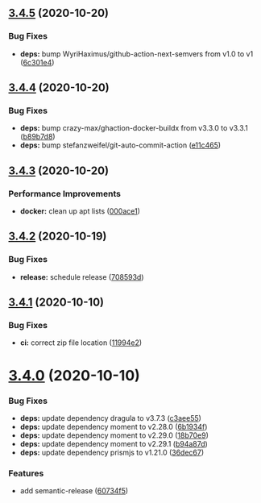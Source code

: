 ## [3.4.5](https://github.com/dargmuesli/jonas-thelemann/compare/3.4.4...3.4.5) (2020-10-20)


### Bug Fixes

* **deps:** bump WyriHaximus/github-action-next-semvers from v1.0 to v1 ([6c301e4](https://github.com/dargmuesli/jonas-thelemann/commit/6c301e405a251305f10f49f591ec3239d4abe5c1))

## [3.4.4](https://github.com/dargmuesli/jonas-thelemann/compare/3.4.3...3.4.4) (2020-10-20)


### Bug Fixes

* **deps:** bump crazy-max/ghaction-docker-buildx from v3.3.0 to v3.3.1 ([b89b7d8](https://github.com/dargmuesli/jonas-thelemann/commit/b89b7d8c1720e8e0f7fb6d3415e9d09c43a95ca3))
* **deps:** bump stefanzweifel/git-auto-commit-action ([e11c465](https://github.com/dargmuesli/jonas-thelemann/commit/e11c4657dd1ffc83428e25bae8c3f7155b00a19d))

## [3.4.3](https://github.com/dargmuesli/jonas-thelemann/compare/3.4.2...3.4.3) (2020-10-20)


### Performance Improvements

* **docker:** clean up apt lists ([000ace1](https://github.com/dargmuesli/jonas-thelemann/commit/000ace16fde647426a5f11883eaa0eedbfadd87a))

## [3.4.2](https://github.com/dargmuesli/jonas-thelemann/compare/3.4.1...3.4.2) (2020-10-19)


### Bug Fixes

* **release:** schedule release ([708593d](https://github.com/dargmuesli/jonas-thelemann/commit/708593dc28462b98b909ad9f6fa36f5f976ba923))

## [3.4.1](https://github.com/dargmuesli/jonas-thelemann/compare/3.4.0...3.4.1) (2020-10-10)


### Bug Fixes

* **ci:** correct zip file location ([11994e2](https://github.com/dargmuesli/jonas-thelemann/commit/11994e2a93959725a4498fcbf6a9d800460af1b5))

# [3.4.0](https://github.com/dargmuesli/jonas-thelemann/compare/3.3.0...3.4.0) (2020-10-10)


### Bug Fixes

* **deps:** update dependency dragula to v3.7.3 ([c3aee55](https://github.com/dargmuesli/jonas-thelemann/commit/c3aee55331c570d78c2b1aa722c1af5175f75787))
* **deps:** update dependency moment to v2.28.0 ([6b1934f](https://github.com/dargmuesli/jonas-thelemann/commit/6b1934f32ac2eb06c2770d5444b7fb75a19fb7ce))
* **deps:** update dependency moment to v2.29.0 ([18b70e9](https://github.com/dargmuesli/jonas-thelemann/commit/18b70e9aa055b3efb6f22751a302c7404e1967cb))
* **deps:** update dependency moment to v2.29.1 ([b94a87d](https://github.com/dargmuesli/jonas-thelemann/commit/b94a87dcdcfacb1c92b84db138b275535171956d))
* **deps:** update dependency prismjs to v1.21.0 ([36dec67](https://github.com/dargmuesli/jonas-thelemann/commit/36dec679f7e805f2c4e2272e7cf1a76cde743c92))


### Features

* add semantic-release ([60734f5](https://github.com/dargmuesli/jonas-thelemann/commit/60734f5ca05a10cd52b7f7f29f39f4f86646fb9a))
